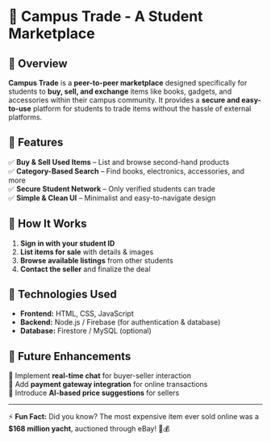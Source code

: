 # 🏪 Campus Trade - A Student Marketplace  

## 📌 Overview  
**Campus Trade** is a **peer-to-peer marketplace** designed specifically for students to **buy, sell, and exchange** items like books, gadgets, and accessories within their campus community. It provides a **secure and easy-to-use** platform for students to trade items without the hassle of external platforms.  

## 🔧 Features  
✅ **Buy & Sell Used Items** – List and browse second-hand products  
✅ **Category-Based Search** – Find books, electronics, accessories, and more  
✅ **Secure Student Network** – Only verified students can trade  
✅ **Simple & Clean UI** – Minimalist and easy-to-navigate design  

## 🚀 How It Works  
1. **Sign in with your student ID**  
2. **List items for sale** with details & images  
3. **Browse available listings** from other students  
4. **Contact the seller** and finalize the deal  

## 📂 Technologies Used  
- **Frontend:** HTML, CSS, JavaScript  
- **Backend:** Node.js / Firebase (for authentication & database)  
- **Database:** Firestore / MySQL (optional)  

## 📌 Future Enhancements  
🔹 Implement **real-time chat** for buyer-seller interaction  
🔹 Add **payment gateway integration** for online transactions  
🔹 Introduce **AI-based price suggestions** for sellers  

---

⚡ **Fun Fact:** Did you know? The most expensive item ever sold online was a **$168 million yacht**, auctioned through eBay! 🚢💰  
